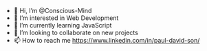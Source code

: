 - 👋 Hi, I’m @Conscious-Mind
- 👀 I’m interested in Web Development
- 🌱 I’m currently learning JavaScript
- 💞️ I’m looking to collaborate on new projects
- 📫 How to reach me https://www.linkedin.com/in/paul-david-son/

<!---
Conscious-Mind/Conscious-Mind is a ✨ special ✨ repository because its `README.md` (this file) appears on your GitHub profile.
You can click the Preview link to take a look at your changes.
--->
